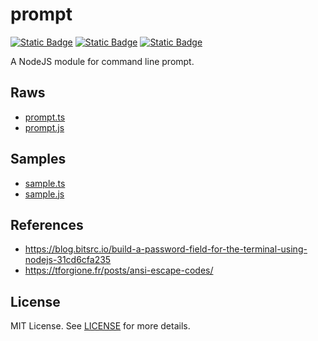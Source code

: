 # prompt

[![Static Badge](https://img.shields.io/badge/GitHub%20Repo-6e5494)](https://github.com/JamesRobertHugginsNgo/prompt)
[![Static Badge](https://img.shields.io/badge/GitHub%20Page-4078c0)](https://jamesroberthugginsngo.github.io/prompt/)
[![Static Badge](https://img.shields.io/badge/Latest_Tag-2.0.0-6cc644)](https://github.com/JamesRobertHugginsNgo/prompt/tree/2.0.0)

A NodeJS module for command line prompt.

## Raws

- [prompt.ts](https://raw.githubusercontent.com/JamesRobertHugginsNgo/prompt/refs/heads/2.0.0/src/prompt.ts)
- [prompt.js](https://raw.githubusercontent.com/JamesRobertHugginsNgo/prompt/refs/heads/2.0.0/dist/prompt.ts)

## Samples

- [sample.ts](./sample/sample.ts)
- [sample.js](./sample/sample.js)

## References

- https://blog.bitsrc.io/build-a-password-field-for-the-terminal-using-nodejs-31cd6cfa235
- https://tforgione.fr/posts/ansi-escape-codes/

## License

MIT License. See [LICENSE](LICENSE) for more details.
